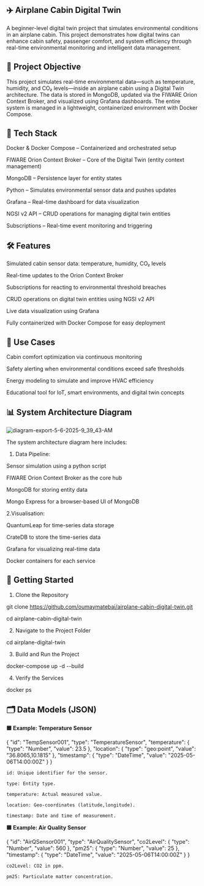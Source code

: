 ✈️ Airplane Cabin Digital Twin
-
A beginner-level digital twin project that simulates environmental conditions in an airplane cabin. This project demonstrates how digital twins can enhance cabin safety, passenger comfort, and system efficiency through real-time environmental monitoring and intelligent data management.


🎯 Project Objective
-
This project simulates real-time environmental data—such as temperature, humidity, and CO₂ levels—inside an airplane cabin using a Digital Twin architecture. The data is stored in MongoDB, updated via the FIWARE Orion Context Broker, and visualized using Grafana dashboards. The entire system is managed in a lightweight, containerized environment with Docker Compose.


🧰 Tech Stack
-
Docker & Docker Compose – Containerized and orchestrated setup

FIWARE Orion Context Broker – Core of the Digital Twin (entity context management)

MongoDB – Persistence layer for entity states

Python – Simulates environmental sensor data and pushes updates

Grafana – Real-time dashboard for data visualization

NGSI v2 API – CRUD operations for managing digital twin entities

Subscriptions – Real-time event monitoring and triggering


🛠️ Features
-
Simulated cabin sensor data: temperature, humidity, CO₂ levels

Real-time updates to the Orion Context Broker

Subscriptions for reacting to environmental threshold breaches

CRUD operations on digital twin entities using NGSI v2 API

Live data visualization using Grafana

Fully containerized with Docker Compose for easy deployment


🧪 Use Cases
-
Cabin comfort optimization via continuous monitoring

Safety alerting when environmental conditions exceed safe thresholds

Energy modeling to simulate and improve HVAC efficiency

Educational tool for IoT, smart environments, and digital twin concepts


📊 System Architecture Diagram
-


![diagram-export-5-6-2025-9_39_43-AM](https://github.com/user-attachments/assets/28ed6e54-ab1a-443d-bdb7-9b4129c6bf0c)


The system architecture diagram here includes:

1. Data Pipeline:
   
  Sensor simulation using a python script
  
  FIWARE Orion Context Broker as the core hub
  
  MongoDB for storing entity data
  
  Mongo Express for a browser-based UI of MongoDB

2.Visualisation:

  QuantumLeap for time-series data storage 
  
  CrateDB to store the time-series data
  
  Grafana for visualizing real-time data
  
  Docker containers for each service


🚀 Getting Started
-

  1. Clone the Repository
  
  git clone https://github.com/oumaymatebai/airplane-cabin-digital-twin.git
  
  cd airplane-cabin-digital-twin
  
  2. Navigate to the Project Folder
  
  cd airplane-digital-twin

  3. Build and Run the Project

 docker-compose up -d --build

 4. Verify the Services

 docker ps


🗂️ Data Models (JSON)
-

**🟦 Example: Temperature Sensor**

{
  "id": "TempSensor001",
  "type": "TemperatureSensor",
  "temperature": {
    "type": "Number",
    "value": 23.5
  },
  "location": {
    "type": "geo:point",
    "value": "36.8065,10.1815"
  },
  "timestamp": {
    "type": "DateTime",
    "value": "2025-05-06T14:00:00Z"
  }
}

    id: Unique identifier for the sensor.
    
    type: Entity type.
    
    temperature: Actual measured value.
    
    location: Geo-coordinates (latitude,longitude).
    
    timestamp: Date and time of measurement.

**🟦 Example: Air Quality Sensor**

{
  "id": "AirQSensor001",
  "type": "AirQualitySensor",
  "co2Level": {
    "type": "Number",
    "value": 560
  },
  "pm25": {
    "type": "Number",
    "value": 25
  },
  "timestamp": {
    "type": "DateTime",
    "value": "2025-05-06T14:00:00Z"
  }
}

    co2Level: CO2 in ppm.
    
    pm25: Particulate matter concentration.
